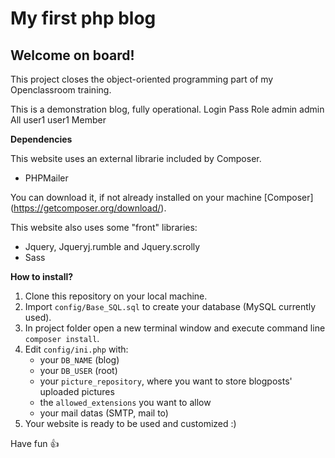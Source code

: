 # My first php blog
## Welcome on board!
This project closes the object-oriented programming part of my Openclassroom training.

This is a demonstration blog, fully operational.
Login	Pass	Role
admin	admin	All
user1	user1	Member

**Dependencies**

This website uses an external librarie included by Composer.
- PHPMailer

You can download it, if not already installed on your machine [Composer] (https://getcomposer.org/download/).

This website also uses some "front" libraries:

- Jquery, Jqueryj.rumble and Jquery.scrolly
- Sass


**How to install?**

1. Clone this repository on your local machine.
2. Import `config/Base_SQL.sql` to create your database (MySQL currently used).
3. In project folder open a new terminal window and execute command line `composer install`.
4. Edit `config/ini.php` with:
	* your `DB_NAME` (blog)
	* your `DB_USER` (root)
	* your `picture_repository`, where you want to store blogposts' uploaded pictures
	* the `allowed_extensions` you want to allow
	* your mail datas (SMTP, mail to)
5. Your website is ready to be used and customized :)

Have fun :+1: